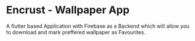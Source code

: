 # Encrust - Wallpaper App

A flutter based Application with Firebase as a Backend which will allow you to download and mark preffered wallpaper as Favourites.

